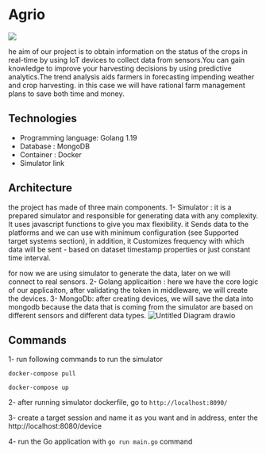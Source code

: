 # Agrio 
[<img src="https://cordis.europa.eu/docs/news/images/2020-02/413531.jpg">](agrio)



he aim of our project is to obtain information on the status of the crops in real-time by using IoT devices to collect data from sensors.You can gain knowledge to improve your harvesting decisions by using predictive analytics.The trend analysis aids farmers in forecasting impending weather and crop harvesting.
 in this case we will have rational farm management plans to save both time and money.
 
 ## Technologies 
- Programming language: Golang 1.19
- Database : MongoDB
- Container : Docker
- Simulator link 

## Architecture 
the project has made of three main components.
1- Simulator : it is a prepared simulator and responsible for generating data with any complexity. It uses javascript functions to give you max flexibility. it Sends data to the platforms and we can use with minimum configuration (see Supported target systems section), 
in addition, it Customizes frequency with which data will be sent - based on dataset timestamp properties or just constant time interval.

for now we are using simulator to generate the data, later on we will connect to real sensors. 
2- Golang applicaition : here we have the core logic of our applicaiton, after validating the token in middleware, we will create the devices.
3- MongoDb: after creating devices, we will save the data into mongodb because the data that is coming from the simulator are based on different sensors and different data types.
![Untitled Diagram drawio](https://user-images.githubusercontent.com/33392969/195940133-8c75f367-cbd0-4f31-ba50-ded56d4567f5.png)

## Commands
1- run following commands to run the simulator 

`docker-compose pull`

`docker-compose up`

2- after running simulator dockerfile, go to `http://localhost:8090/` 

3- create a target session and name it as you want and in address, enter the http://localhost:8080/device

4- run the Go application with `go run main.go` command

 
